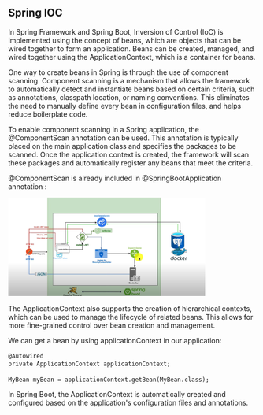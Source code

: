 ## Spring IOC

In Spring Framework and Spring Boot, Inversion of Control (IoC) is implemented using the concept of beans, which are objects that can be wired together to form an application. Beans can be created, managed, and wired together using the ApplicationContext, which is a container for beans.

One way to create beans in Spring is through the use of component scanning. Component scanning is a mechanism that allows the framework to automatically detect and instantiate beans based on certain criteria, such as annotations, classpath location, or naming conventions. This eliminates the need to manually define every bean in configuration files, and helps reduce boilerplate code.

To enable component scanning in a Spring application, the @ComponentScan annotation can be used. This annotation is typically placed on the main application class and specifies the packages to be scanned. Once the application context is created, the framework will scan these packages and automatically register any beans that meet the criteria.

@ComponentScan is already included in @SpringBootApplication annotation :

<img alt="img.png" height="200" src="img.png" width="400"/>

The ApplicationContext also supports the creation of hierarchical contexts, which can be used to manage the lifecycle of related beans. This allows for more fine-grained control over bean creation and management.

We can get a bean by using applicationContext in our application:

```
@Autowired
private ApplicationContext applicationContext;

MyBean myBean = applicationContext.getBean(MyBean.class);

```

In Spring Boot, the ApplicationContext is automatically created and configured based on the application's configuration files and annotations.